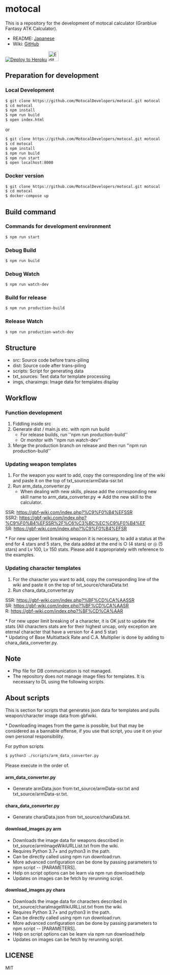 # motocal
This is a repository for the development of motocal calculator (Granblue Fantasy ATK Calculator).
* README: [Japanese](README-ja.md)
* Wiki: [GitHub](https://github.com/MotocalDevelopers/motocal/wiki)

[![Deploy to Heroku](https://www.herokucdn.com/deploy/button.png)](https://www.heroku.com/deploy/?template=https://github.com/MotocalDevelopers/motocal)
[<img alt="Edit on CodeSandbox" src="https://codesandbox.io/static/img/play-codesandbox.svg" height="32" />](https://kei-gbf.github.io/codesandbox-button/redirect.html)

## Preparation for development

### Local Development
```sh
$ git clone https://github.com/MotocalDevelopers/motocal.git motocal
$ cd motocal
$ npm install
$ npm run build
$ open index.html
```
or
```sh
$ git clone https://github.com/MotocalDevelopers/motocal.git motocal
$ cd motocal
$ npm install
$ npm run build
$ npm run start
$ open localhost:8000
```
### Docker version
```sh
$ git clone https://github.com/MotocalDevelopers/motocal.git motocal
$ cd motocal
$ docker-compose up
```

## Build command
### Commands for development environment
```sh
$ npm run start
```

### Debug Build
```sh
$ npm run build
```
### Debug Watch
```sh
$ npm run watch-dev
```
### Build for release
```sh
$ npm run production-build
```
### Release Watch
```sh
$ npm run production-watch-dev
```

## Structure
- src: Source code before trans-piling
- dist: Source code after trans-piling
- scripts: Script for generating data
- txt_sources: Text data for template processing
- imgs, charaimgs: Image data for templates display

## Workflow
### Function development
1. Fiddling inside src
2. Generate dist / main.js etc. with npm run build
    - For release builds, run ''npm run production-build''
    - Or monitor with ''npm run watch-dev''
3. Merge the production branch on release and then run ''npm run production-build''

### Updating weapon templates
1. For the weapon you want to add, copy the corresponding line of the wiki and paste it on the top of txt_source/armData-ssr.txt
2. Run arm_data_converter.py
    - When dealing with new skills, please add the corresponding new skill name to arm_data_converter.py => Add the new skill to the calculator.
    
SSR: https://gbf-wiki.com/index.php?%C9%F0%B4%EFSSR  
SSR2: https://gbf-wiki.com/index.php?%C9%F0%B4%EFSSR%2F%C6%C3%BC%EC%C9%F0%B4%EF  
SR: https://gbf-wiki.com/index.php?%C9%F0%B4%EFSR  

\* For new upper limit breaking weapon it is necessary, to add a status at the end for 4 stars and 5 stars, the data added at the end is ○ (4 stars) or ◎ (5 stars) and Lv 100, Lv 150 stats. Please add it appropriately with reference to the examples.

### Updating character templates
1. For the character you want to add, copy the corresponding line of the wiki and paste it on the top of txt_source/charaData.txt
2. Run chara_data_converter.py

SSR: https://gbf-wiki.com/index.php?%BF%CD%CA%AASSR  
SR: https://gbf-wiki.com/index.php?%BF%CD%CA%AASR  
R: https://gbf-wiki.com/index.php?%BF%CD%CA%AAR  

\* For new upper limit breaking of a character, it is OK just to update the stats (All characters stats are for their highest uncap, only exception are eternal character that have a version for 4 and 5 star)  
\* Updating of Base Multiattack Rate and C.A. Multiplier is done by adding to chara\_data\_converter.py.

## Note
- Php file for DB communication is not managed.
- The repository does not manage image files for templates. It is necessary to DL using the following scripts.

## About scripts
This is section for scripts that generates json data for templates and pulls weapon/character image data from gbfwiki.

\* Downloading images from the game is possible, but that may be considered as a bannable offense, if you use that script, you use it on your own personal responsibility.

For python scripts
```sh
$ python3 ./scripts/arm_data_converter.py
```

Please execute in the order of.

#### arm\_data\_converter.py
- Generate armData.json from txt_source/armData-ssr.txt and txt_source/armData-sr.txt.

#### chara\_data\_converter.py
- Generate charaData.json from txt_source/charaData.txt.

#### download\_images.py arm
- Downloads the image data for weapons described in txt_source/armImageWikiURLList.txt from the wiki.
- Requires Python 3.7+ and python3 in the path.
- Can be directly called using npm run download:run.
- More advanced configuration can be done by passing parameters to npm script -- [PARAMETERS].
- Help on script options can be learn via npm run download:help
- Updates on images can be fetch by rerunning script.

#### download\_images.py chara
- Downloads the image data for characters described in txt_source/charaImageWikiURLList.txt from the wiki.
- Requires Python 3.7+ and python3 in the path.
- Can be directly called using npm run download:run.
- More advanced configuration can be done by passing parameters to npm script -- [PARAMETERS].
- Help on script options can be learn via npm run download:help
- Updates on images can be fetch by rerunning script.

## LICENSE
MIT
